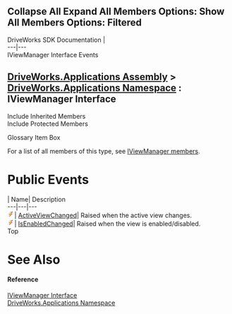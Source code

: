Collapse All Expand All Members Options: Show All  Members Options: Filtered   
---  
DriveWorks SDK Documentation  |   
---|---  
IViewManager Interface Events   
  
[DriveWorks.Applications Assembly](topic13.md) > [DriveWorks.Applications Namespace](topic16.md) : IViewManager Interface  
---  
  
Include Inherited Members    
Include Protected Members    


Glossary Item Box

For a list of all members of this type, see [IViewManager members](topic565.md).

# Public Events

| Name| Description  
---|---|---  
![ Event](dotnetimages/Event.gif)| [ActiveViewChanged](topic576.md)| Raised when the active view changes.   
![ Event](dotnetimages/Event.gif)| [IsEnabledChanged](topic577.md)| Raised when the view is enabled/disabled.   
Top

# See Also

#### Reference

[IViewManager Interface](topic564.md)   
[DriveWorks.Applications Namespace](topic16.md)


